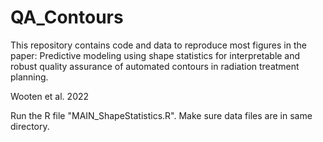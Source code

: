 # QA_Contours

This repository contains code and data to reproduce most figures in the paper: Predictive modeling using shape statistics for interpretable and robust quality assurance of automated contours in radiation treatment planning.

Wooten et al. 2022 

Run the R file "MAIN_ShapeStatistics.R". Make sure data files are in same directory.
